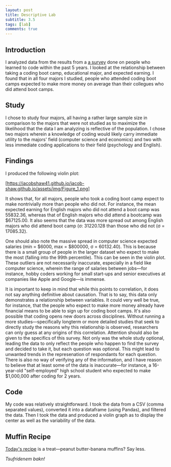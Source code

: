 ```yaml
---
layout: post
title: Descriptive Lab
subtitle: 3.5
tags: [lab]
comments: true
---
```


## Introduction

I analyzed data from the results from a [a survey]() done on people who learned to code within the past 5 years. I looked at the relationship between taking a coding boot camp, educational major, and expected earning. I found that in all four majors I studied, people who attended coding boot camps expected to make more money on average than their collegues who did attend boot camps.

## Study

I chose to study four majors, all having a rather large sample size in comparison to the majors that were not studied as to maximize the likelihood that the data I am analyzing is reflective of the population. I chose two majors wherein a knowledge of coding would likely carry immediate utility to the majors' field (computer science and economics) and two with less immediate coding applications to their field (psychology and English).

## Findings

I produced the following violin plot:

[https://jacobshaw41.github.io/jacob-shaw.github.io/assets/img/Figure_1.png]

It shows that, for all majors, people who took a coding boot camp expect to make nontrivially more than people who did not. For instance, the mean expected earning for English majors who did not attend a boot camp was 55832.36, whereas that of English majors who did attend a bootcamp was $67125.00. It also seems that the data was more spread out among English majors who did attend boot camp (σ: 31220.128 than those who did not (σ = 17085.32).

One should also note the massive spread in computer science expected salaries (min = $6000, max = $800000, σ = 60132.40). This is because there is a small group of people in the larger dataset who expect to make the most (falling into the 99th percentile). This can be seen in the violin plot. These outliers are not necessarily inaccurate, especially in a field like computer science, wherein the range of salaries between jobs—for instance, hobby coders working for small start-ups and senior executives at companies like Apple and Google—is immense.

It is important to keep in mind that while this points to correlation, it does not say anything definitive about causation. That is to say, this data only demonstrates a relationship between variables. It could very well be true, for instance, that the people who expect to make more money already have financial means to be able to sign up for coding boot camps. It's also possible that coding opens new doors across disciplines. Without running a more studies—specifically longterm or more detailed studies that seek to directly study the reasons why this relationship is observed, researchers can only guess at any origins of this correlation. Attention should also be given to the specifics of this survey. Not only was the whole study optional, leading the data to only reflect the people who happen to find the survey and decided to take it, but each question was optional. This might lead to unwanted trends in the represenation of respondants for each question. There is also no way of verifying any of the information, and I have reason to believe that at least some of the data is inaccurate—for instance, a 16-year-old "self-employed" high school student who expected to make $1,000,000 after coding for 2 years.

## Code

My code was relatively straightforward. I took the data from a CSV (comma separated values), converted it into a dataframe (using Pandas), and filtered the data. Then I took the data and produced a violin graph as to display the center as well as the variability of the data.

## Muffin Recipe

[Today's recipe](https://www.tasteofhome.com/recipes/peanut-butter-banana-muffins/) is a treat—peanut butter-banana muffins? Say less.

_Tsufridenem bakn!_
